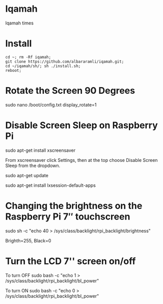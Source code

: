 # Iqamah
Iqamah times


# Install
```
cd ~; rm -Rf iqamah;
git clone https://github.com/albararamli/iqamah.git; 
cd ~/iqamah/sh/; sh ./install.sh; 
reboot;
```

# Rotate the Screen 90 Degrees
sudo nano /boot/config.txt
display_rotate=1


# Disable Screen Sleep on Raspberry Pi

sudo apt-get install xscreensaver

From xscreensaver click Settings, then at the top choose Disable Screen Sleep from the dropdown. 

sudo apt-get update

sudo apt-get install lxsession-default-apps


# Changing the brightness on the Raspberry Pi 7″ touchscreen
sudo sh -c "echo 40 > /sys/class/backlight/rpi_backlight/brightness"

Brighth=255, Black=0

# Turn the LCD 7'' screen on/off
To turn OFF
sudo bash -c "echo 1 > /sys/class/backlight/rpi_backlight/bl_power"

To turn ON
sudo bash -c "echo 0 > /sys/class/backlight/rpi_backlight/bl_power"
